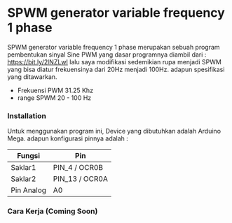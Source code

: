 # SPWM generator variable frequency 1 phase

SPWM generator variable frequency 1 phase merupakan sebuah program pembentukan sinyal Sine PWM yang dasar programnya diambil dari : https://bit.ly/2lNZLwI lalu saya modifikasi sedemikian rupa menjadi SPWM yang bisa diatur frekuensinya dari 20Hz menjadi 100Hz. adapun spesifikasi yang ditawarkan.

  - Frekuensi PWM 31.25 Khz
  - range SPWM 20 - 100 Hz


### Installation

Untuk menggunakan program ini, Device yang dibutuhkan adalah Arduino Mega. adapun konfigurasi pinnya adalah :

| Fungsi | Pin |
| ------ | ------ |
| Saklar1 | PIN_4 / OCR0B |
| Saklar2 | PIN_13 / OCR0A |
| Pin Analog| A0 |


### Cara Kerja (Coming Soon)

